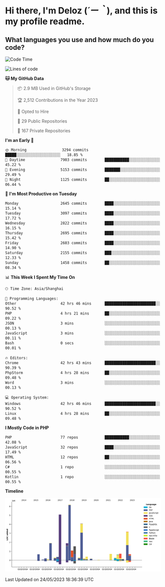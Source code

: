 # **Hi there, I'm Deloz (*´ー｀*), and this is my profile readme.**

## **What languages you use and how much do you code?**

<!--START_SECTION:waka-->
![Code Time](http://img.shields.io/badge/Code%20Time-1%2C518%20hrs%2043%20mins-blue)

![Lines of code](https://img.shields.io/badge/From%20Hello%20World%20I%27ve%20Written-30.7%20million%20lines%20of%20code-blue)

**🐱 My GitHub Data** 

> 📦 2.9 MB Used in GitHub's Storage 
 > 
> 🏆 2,512 Contributions in the Year 2023
 > 
> 💼 Opted to Hire
 > 
> 📜 29 Public Repositories 
 > 
> 🔑 167 Private Repositories 
 > 
**I'm an Early 🐤** 

```text
🌞 Morning                3294 commits        █████░░░░░░░░░░░░░░░░░░░░   18.85 % 
🌆 Daytime                7903 commits        ███████████░░░░░░░░░░░░░░   45.22 % 
🌃 Evening                5153 commits        ███████░░░░░░░░░░░░░░░░░░   29.49 % 
🌙 Night                  1125 commits        ██░░░░░░░░░░░░░░░░░░░░░░░   06.44 % 
```
📅 **I'm Most Productive on Tuesday** 

```text
Monday                   2645 commits        ████░░░░░░░░░░░░░░░░░░░░░   15.14 % 
Tuesday                  3097 commits        ████░░░░░░░░░░░░░░░░░░░░░   17.72 % 
Wednesday                2822 commits        ████░░░░░░░░░░░░░░░░░░░░░   16.15 % 
Thursday                 2695 commits        ████░░░░░░░░░░░░░░░░░░░░░   15.42 % 
Friday                   2603 commits        ████░░░░░░░░░░░░░░░░░░░░░   14.90 % 
Saturday                 2155 commits        ███░░░░░░░░░░░░░░░░░░░░░░   12.33 % 
Sunday                   1458 commits        ██░░░░░░░░░░░░░░░░░░░░░░░   08.34 % 
```


📊 **This Week I Spent My Time On** 

```text
🕑︎ Time Zone: Asia/Shanghai

💬 Programming Languages: 
Other                    42 hrs 46 mins      ███████████████████████░░   90.52 % 
PHP                      4 hrs 21 mins       ██░░░░░░░░░░░░░░░░░░░░░░░   09.22 % 
JSON                     3 mins              ░░░░░░░░░░░░░░░░░░░░░░░░░   00.13 % 
JavaScript               3 mins              ░░░░░░░░░░░░░░░░░░░░░░░░░   00.11 % 
Bash                     0 secs              ░░░░░░░░░░░░░░░░░░░░░░░░░   00.01 % 

🔥 Editors: 
Chrome                   42 hrs 43 mins      ███████████████████████░░   90.39 % 
PhpStorm                 4 hrs 28 mins       ██░░░░░░░░░░░░░░░░░░░░░░░   09.48 % 
Word                     3 mins              ░░░░░░░░░░░░░░░░░░░░░░░░░   00.13 % 

💻 Operating System: 
Windows                  42 hrs 46 mins      ███████████████████████░░   90.52 % 
Linux                    4 hrs 28 mins       ██░░░░░░░░░░░░░░░░░░░░░░░   09.48 % 
```

**I Mostly Code in PHP** 

```text
PHP                      77 repos            ███████████░░░░░░░░░░░░░░   42.08 % 
JavaScript               32 repos            ████░░░░░░░░░░░░░░░░░░░░░   17.49 % 
HTML                     12 repos            ██░░░░░░░░░░░░░░░░░░░░░░░   06.56 % 
C#                       1 repo              ░░░░░░░░░░░░░░░░░░░░░░░░░   00.55 % 
Kotlin                   1 repo              ░░░░░░░░░░░░░░░░░░░░░░░░░   00.55 % 
```



**Timeline**

![Lines of Code chart](https://raw.githubusercontent.com/deloz/deloz/main/assets/bar_graph.png)


 Last Updated on 24/05/2023 18:36:39 UTC
<!--END_SECTION:waka-->
